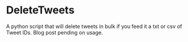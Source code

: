 # DeleteTweets
A python script that will delete tweets in bulk if you feed it a txt or csv of Tweet IDs. Blog post pending on usage.
